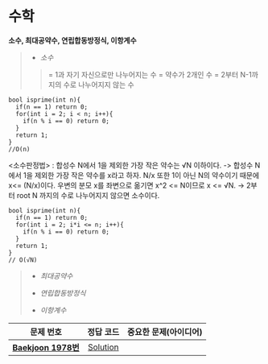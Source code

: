 # 수학   
__소수, 최대공약수, 연립합동방정식, 이항계수__   
>*  _소수_
>> = 1과 자기 자신으로만 나누어지는 수 = 약수가 2개인 수
>> = 2부터 N-1까지의 수로 나누어지지 않는 수
```
bool isprime(int n){
  if(n == 1) return 0;
  for(int i = 2; i < n; i++){
    if(n % i == 0) return 0;
  }
  return 1;
}
//O(n)
```
<소수판정법>
: 합성수 N에서 1을 제외한 가장 작은 약수는 √N 이하이다.
->
합성수 N에서 1을 제외한 가장 작은 약수를 x라고 하자.
N/x 또한 1이 아닌 N의 약수이기 때문에 x<= (N/x)이다.
우변의 분모 x를 좌변으로 옮기면 x^2 <= N이므로 x <= √N.
-> 2부터 root N 까지의 수로 나누어지지 않으면 소수이다.
```
bool isprime(int n){
  if(n == 1) return 0;
  for(int i = 2; i*i <= n; i++){
    if(n % i == 0) return 0;
  }
  return 1;
}
// O(√N)
```

>*  _최대공약수_
>>  
>*  _연립합동방정식_
>>
>*  _이항계수_
>>  
| 문제 번호 | 정답 코드 |  중요한 문제(아이디어) | 
| :--: | :--: |:--: |
| __[Baekjoon 1978번](https://www.acmicpc.net/problem/11724)__   | [Solution](https://github.com/jhmin-kk99/Algorithm-Study/blob/main/Math/1978.cpp)    | |
